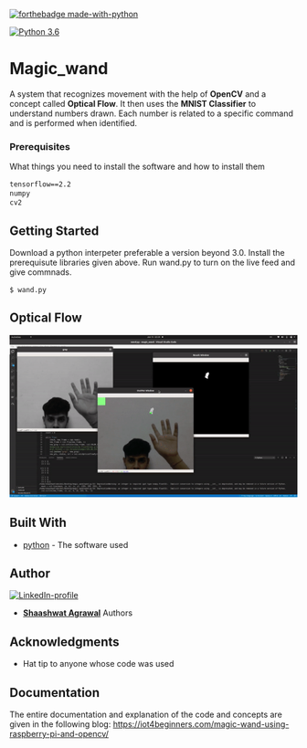 
[![forthebadge made-with-python](http://ForTheBadge.com/images/badges/made-with-python.svg)](https://www.python.org/)

[![Python 3.6](https://img.shields.io/badge/python-3.6-green.svg)](https://www.python.org/downloads/release/python-360/) 

# Magic_wand
 A system that recognizes movement with the help of **OpenCV** and a concept called **Optical Flow**. It then uses the **MNIST Classifier** to understand numbers drawn. Each number is related to a specific command and is performed when identified.


### Prerequisites

What things you need to install the software and how to install them

```
tensorflow==2.2
numpy 
cv2
```

## Getting Started

Download a python interpeter preferable a version beyond 3.0. Install the prerequisute libraries given above. Run wand.py to turn on the live feed and give commnads.

```
$ wand.py     
```
## Optical Flow
![The input Image to cartoonize.py](https://github.com/Shaashwat05/Magic_wand/blob/master/output.gif)

## Built With

* [python](https://www.python.org/) - The software used
## Author
[![LinkedIn-profile](https://img.shields.io/badge/LinkedIn-Profile-teal.svg)](https://www.linkedin.com/in/shaashwat-agrawal-1904a117a/)

* [**Shaashwat Agrawal**](https://github.com/Shaashwat05) Authors 


## Acknowledgments

* Hat tip to anyone whose code was used

## Documentation
 
 The entire documentation and explanation of the code and concepts are given in the following blog:
 https://iot4beginners.com/magic-wand-using-raspberry-pi-and-opencv/
